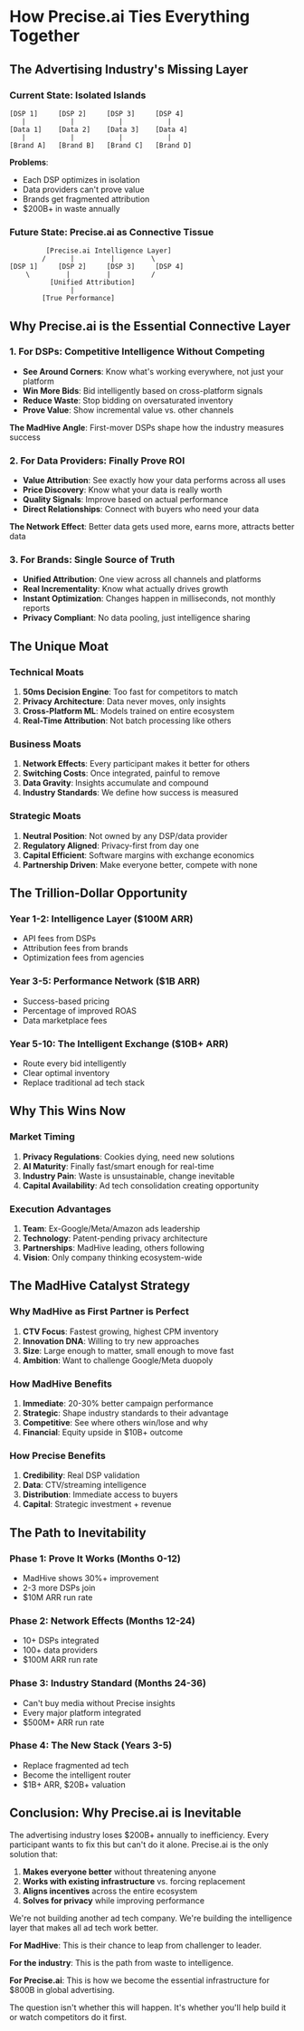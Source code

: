 # How Precise.ai Ties Everything Together

## The Advertising Industry's Missing Layer

### Current State: Isolated Islands

```
[DSP 1]     [DSP 2]     [DSP 3]     [DSP 4]
   |           |           |           |
[Data 1]    [Data 2]    [Data 3]    [Data 4]
   |           |           |           |
[Brand A]   [Brand B]   [Brand C]   [Brand D]
```

**Problems**:
- Each DSP optimizes in isolation
- Data providers can't prove value
- Brands get fragmented attribution
- $200B+ in waste annually

### Future State: Precise.ai as Connective Tissue

```
         [Precise.ai Intelligence Layer]
        /      |         |         \
[DSP 1]     [DSP 2]     [DSP 3]     [DSP 4]
    \         |         |          /
          [Unified Attribution]
               |
        [True Performance]
```

## Why Precise.ai is the Essential Connective Layer

### 1. For DSPs: Competitive Intelligence Without Competing

- **See Around Corners**: Know what's working everywhere, not just your platform
- **Win More Bids**: Bid intelligently based on cross-platform signals  
- **Reduce Waste**: Stop bidding on oversaturated inventory
- **Prove Value**: Show incremental value vs. other channels

**The MadHive Angle**: First-mover DSPs shape how the industry measures success

### 2. For Data Providers: Finally Prove ROI

- **Value Attribution**: See exactly how your data performs across all uses
- **Price Discovery**: Know what your data is really worth
- **Quality Signals**: Improve based on actual performance
- **Direct Relationships**: Connect with buyers who need your data

**The Network Effect**: Better data gets used more, earns more, attracts better data

### 3. For Brands: Single Source of Truth

- **Unified Attribution**: One view across all channels and platforms
- **Real Incrementality**: Know what actually drives growth
- **Instant Optimization**: Changes happen in milliseconds, not monthly reports
- **Privacy Compliant**: No data pooling, just intelligence sharing

## The Unique Moat

### Technical Moats
1. **50ms Decision Engine**: Too fast for competitors to match
2. **Privacy Architecture**: Data never moves, only insights
3. **Cross-Platform ML**: Models trained on entire ecosystem
4. **Real-Time Attribution**: Not batch processing like others

### Business Moats
1. **Network Effects**: Every participant makes it better for others
2. **Switching Costs**: Once integrated, painful to remove
3. **Data Gravity**: Insights accumulate and compound
4. **Industry Standards**: We define how success is measured

### Strategic Moats
1. **Neutral Position**: Not owned by any DSP/data provider
2. **Regulatory Aligned**: Privacy-first from day one
3. **Capital Efficient**: Software margins with exchange economics
4. **Partnership Driven**: Make everyone better, compete with none

## The Trillion-Dollar Opportunity

### Year 1-2: Intelligence Layer ($100M ARR)
- API fees from DSPs
- Attribution fees from brands
- Optimization fees from agencies

### Year 3-5: Performance Network ($1B ARR)
- Success-based pricing
- Percentage of improved ROAS
- Data marketplace fees

### Year 5-10: The Intelligent Exchange ($10B+ ARR)
- Route every bid intelligently
- Clear optimal inventory
- Replace traditional ad tech stack

## Why This Wins Now

### Market Timing
1. **Privacy Regulations**: Cookies dying, need new solutions
2. **AI Maturity**: Finally fast/smart enough for real-time
3. **Industry Pain**: Waste is unsustainable, change inevitable
4. **Capital Availability**: Ad tech consolidation creating opportunity

### Execution Advantages
1. **Team**: Ex-Google/Meta/Amazon ads leadership
2. **Technology**: Patent-pending privacy architecture
3. **Partnerships**: MadHive leading, others following
4. **Vision**: Only company thinking ecosystem-wide

## The MadHive Catalyst Strategy

### Why MadHive as First Partner is Perfect

1. **CTV Focus**: Fastest growing, highest CPM inventory
2. **Innovation DNA**: Willing to try new approaches
3. **Size**: Large enough to matter, small enough to move fast
4. **Ambition**: Want to challenge Google/Meta duopoly

### How MadHive Benefits

1. **Immediate**: 20-30% better campaign performance
2. **Strategic**: Shape industry standards to their advantage
3. **Competitive**: See where others win/lose and why
4. **Financial**: Equity upside in $10B+ outcome

### How Precise Benefits

1. **Credibility**: Real DSP validation
2. **Data**: CTV/streaming intelligence
3. **Distribution**: Immediate access to buyers
4. **Capital**: Strategic investment + revenue

## The Path to Inevitability

### Phase 1: Prove It Works (Months 0-12)
- MadHive shows 30%+ improvement
- 2-3 more DSPs join
- $10M ARR run rate

### Phase 2: Network Effects (Months 12-24)  
- 10+ DSPs integrated
- 100+ data providers
- $100M ARR run rate

### Phase 3: Industry Standard (Months 24-36)
- Can't buy media without Precise insights
- Every major platform integrated
- $500M+ ARR run rate

### Phase 4: The New Stack (Years 3-5)
- Replace fragmented ad tech
- Become the intelligent router
- $1B+ ARR, $20B+ valuation

## Conclusion: Why Precise.ai is Inevitable

The advertising industry loses $200B+ annually to inefficiency. Every participant wants to fix this but can't do it alone. Precise.ai is the only solution that:

1. **Makes everyone better** without threatening anyone
2. **Works with existing infrastructure** vs. forcing replacement
3. **Aligns incentives** across the entire ecosystem
4. **Solves for privacy** while improving performance

We're not building another ad tech company. We're building the intelligence layer that makes all ad tech work better. 

**For MadHive**: This is their chance to leap from challenger to leader.

**For the industry**: This is the path from waste to intelligence.

**For Precise.ai**: This is how we become the essential infrastructure for $800B in global advertising.

The question isn't whether this will happen. It's whether you'll help build it or watch competitors do it first.